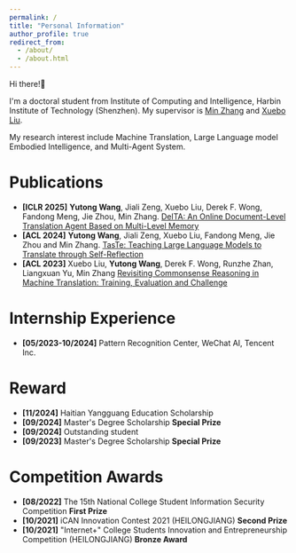 ```yaml
---
permalink: /
title: "Personal Information"
author_profile: true
redirect_from: 
  - /about/
  - /about.html
---
```


Hi there!👋

I'm a doctoral student from Institute of Computing and Intelligence, Harbin Institute of Technology (Shenzhen).
My supervisor is [Min Zhang](https://zhangmin-nlp-ai.github.io/) and [Xuebo Liu](https://sunbowliu.github.io/).

My research interest include Machine Translation, Large Language model Embodied Intelligence, and Multi-Agent System.


Publications
======
- **[ICLR 2025]** **Yutong Wang**, Jiali Zeng, Xuebo Liu, Derek F. Wong, Fandong Meng, Jie Zhou, Min Zhang. [DelTA: An Online Document-Level Translation Agent Based on Multi-Level Memory](https://openreview.net/forum?id=hoYFLRNbhc)
- **[ACL 2024]** **Yutong Wang**, Jiali Zeng, Xuebo Liu, Fandong Meng, Jie Zhou and Min Zhang. [TasTe: Teaching Large Language Models to Translate through Self-Reflection](https://aclanthology.org/2024.acl-long.333/)
- **[ACL 2023]** Xuebo Liu, **Yutong Wang**, Derek F. Wong, Runzhe Zhan, Liangxuan Yu, Min Zhang [Revisiting Commonsense Reasoning in Machine Translation: Training, Evaluation and Challenge](https://aclanthology.org/2023.acl-long.866/)

Internship Experience
======
- **[05/2023-10/2024]** Pattern Recognition Center, WeChat AI, Tencent Inc.

Reward
======
- **[11/2024]** Haitian Yangguang Education Scholarship
- **[09/2024]** Master's Degree Scholarship **Special Prize**
- **[09/2024]** Outstanding student
- **[09/2023]** Master's Degree Scholarship **Special Prize**

Competition Awards
======
- **[08/2022]** The 15th National College Student Information Security Competition **First Prize**
- **[10/2021]** iCAN Innovation Contest 2021 (HEILONGJIANG) **Second Prize**
- **[10/2021]** "Internet+" College Students Innovation and Entrepreneurship Competition (HEILONGJIANG) **Bronze Award**
